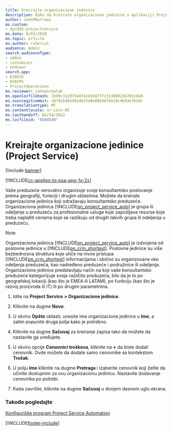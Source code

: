 ```yaml
---
title: Kreirajte organizacione jedinice
description: Kako da kreirate organizacione jedinice u aplikaciji Project Service
author: JohnPBurrows
ms.custom:
- dyn365-projectservice
ms.date: 8/03/2018
ms.topic: article
ms.author: ruhercul
audience: Admin
search.audienceType:
- admin
- customizer
- enduser
search.app:
- D365CE
- D365PS
- ProjectOperations
ms.reviewer: johnmichalak
ms.openlocfilehash: 1b99c31297544f41d1947f7c3130082167b5cda0
ms.sourcegitcommit: c0792bd65d92db25e0e8864879a19c4b93efb10c
ms.translationtype: MT
ms.contentlocale: sr-Latn-RS
ms.lasthandoff: 04/14/2022
ms.locfileid: "8594549"
---
```

# <a name="create-organizational-units-project-service"></a>Kreirajte organizacione jedinice (Project Service)

[!include [banner](../includes/psa-now-project-operations.md)]

[!INCLUDE[cc-applies-to-psa-app-1x-2x](../includes/cc-applies-to-psa-app-1x-2x.md)]

Vaše preduzeće verovatno organizuje svoje konsultantsko poslovanje prema geografiji, funkciji i drugim oblastima. Možete da kreirate organizacione jedinica koji odražavaju konsultantsko preduzeće. Organizaciona jedinica [!INCLUDE[pn_project_service_auto](../includes/pn-project-service-auto.md)] je grupa ili odeljenje u preduzeću za profesionalne usluge koje zapošljava resurse koje treba naplatiti cenama koje se razlikuju od drugih takvih grupa ili odeljenja u preduzeću.  
  
> [!NOTE]
>  Organizaciona jedinica [!INCLUDE[pn_project_service_auto](../includes/pn-project-service-auto.md)] je izdvojena od poslovne jedinice u [!INCLUDE[pn_crm_shortest](../includes/pn-crm-shortest.md)]. Poslovne jedinice su više bezbednosna struktura koje utiče na nivoe pristupa [!INCLUDE[pn_crm_shortest](../includes/pn-crm-shortest.md)] informacijama i obično su organizovane oko odeljenja preduzeća, kao nadređeno preduzeće i podružnice ili odeljenja. Organizacione jedinice predstavljaju način na koji vaše konsultantsko preduzeće kategorizuje svoja različita preduzeća, bilo da je to po geografskoj lokaciji (kao što je EMEA ili LATAM), po funkciju (kao što je razvoj proizvoda ili IT) ili po drugim parametrima.  
  
1.  Idite na **Project Service > Organizacione jedinice**.  
  
2.  Kliknite na dugme **Novo**.  
  
3.  U okviru **Opšte** oblasti, unesite ime organizacione jedinice u **Ime**, a zatim popunite druga polja kako je potrebno.  
  
4.  Kliknite na dugme **Sačuvaj** za kreiranje zapisa tako da možete da nastavite ga uređujete.  
  
5.  U okviru opcije **Cenovnici troškova**, kliknite na **+** da biste dodali cenovnik. Ovde možete da dodate samo cenovnike sa kontekstom **Trošak**.  
  
6.  U polju **Ime** kliknite na dugme **Pretraga** i izaberite cenovnik koji želite da učinite dostupnim za ovu organizacionu jedinicu. Nastavite dodavanje cenovnika po potrebi.  
  
7.  Kada završite, kliknite na dugme **Sačuvaj** u donjem desnom uglu ekrana.  
  
### <a name="see-also"></a>Takođe pogledajte  
 [Konfigurišite program Project Service Automation](../psa/configure.md)


[!INCLUDE[footer-include](../includes/footer-banner.md)]

